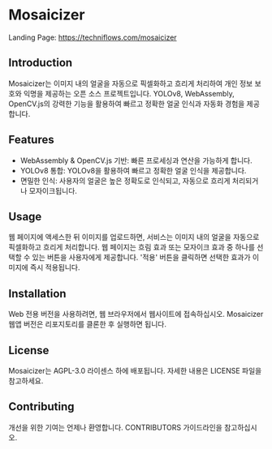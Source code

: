 # Mosaicizer

Landing Page: https://techniflows.com/mosaicizer

## Introduction

Mosaicizer는 이미지 내의 얼굴을 자동으로 픽셀화하고 흐리게 처리하여 개인 정보 보호와 익명을 제공하는 오픈 소스 프로젝트입니다. YOLOv8, WebAssembly, OpenCV.js의 강력한 기능을 활용하여 빠르고 정확한 얼굴 인식과 자동화 경험을 제공합니다.

## Features

- WebAssembly & OpenCV.js 기반: 빠른 프로세싱과 연산을 가능하게 합니다.
- YOLOv8 통합: YOLOv8을 활용하여 빠르고 정확한 얼굴 인식을 제공합니다.
- 면밀한 인식: 사용자의 얼굴은 높은 정확도로 인식되고, 자동으로 흐리게 처리되거나 모자이크됩니다.

## Usage

웹 페이지에 액세스한 뒤 이미지를 업로드하면, 서비스는 이미지 내의 얼굴을 자동으로 픽셀화하고 흐리게 처리합니다. 웹 페이지는 흐림 효과 또는 모자이크 효과 중 하나를 선택할 수 있는 버튼을 사용자에게 제공합니다. '적용' 버튼을 클릭하면 선택한 효과가 이미지에 즉시 적용됩니다.

## Installation

Web 전용 버전을 사용하려면, 웹 브라우저에서 웹사이트에 접속하십시오. Mosaicizer 웹앱 버전은 리포지토리를 클론한 후 실행하면 됩니다.

## License

Mosaicizer는 AGPL-3.0 라이센스 하에 배포됩니다. 자세한 내용은 LICENSE 파일을 참고하세요.

## Contributing

개선을 위한 기여는 언제나 환영합니다. CONTRIBUTORS 가이드라인을 참고하십시오.
